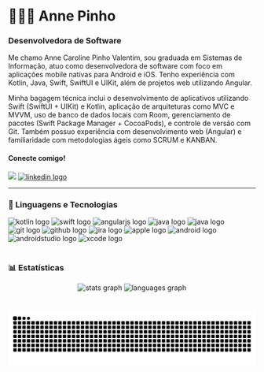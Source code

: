 # 👩🏻‍💻 Anne Pinho

<h3>Desenvolvedora de Software</h3>

Me chamo Anne Caroline Pinho Valentim, sou graduada em Sistemas de Informação, atuo como desenvolvedora de software com foco em aplicações mobile nativas para Android e iOS. Tenho experiência com Kotlin, Java, Swift, SwiftUI e UIKit, além de projetos web utilizando Angular.

Minha bagagem técnica inclui o desenvolvimento de aplicativos utilizando Swift (SwiftUI + UIKit) e Kotlin, aplicação de arquiteturas como MVC e MVVM, uso de banco de dados locais com Room, gerenciamento de pacotes (Swift Package Manager + CocoaPods), e controle de versão com Git. Também possuo experiência com desenvolvimento web (Angular) e familiaridade com metodologias ágeis como SCRUM e KANBAN.

<h4 align="left">Conecte comigo!</h4>

<div align="left">
  <a href = "mailto:annep.valentim@gmail.com"><img src="https://img.shields.io/badge/Gmail-D14836?style=for-the-badge&logo=gmail&logoColor=white" height="35" target="_blank"></a>
  <a href="https://www.linkedin.com/in/annepinho/" target="_blank">
    <img src="https://img.shields.io/static/v1?message=LinkedIn&logo=linkedin&label=&color=0077B5&logoColor=white&labelColor=&style=for-the-badge" height="35" alt="linkedin logo"  />
  </a>
</div>

---

### 🤖 Linguagens e Tecnologias

</div>

<div align="left">
  <img src="https://cdn.jsdelivr.net/gh/devicons/devicon/icons/kotlin/kotlin-original.svg" height="80" alt="kotlin logo"  />
 
  <img src="https://cdn.jsdelivr.net/gh/devicons/devicon/icons/swift/swift-original.svg" height="80" alt="swift logo"  />
 
  <img src="https://cdn.jsdelivr.net/gh/devicons/devicon/icons/angularjs/angularjs-original.svg" height="80" alt="angularjs logo"  />
 
  <img src="https://cdn.jsdelivr.net/gh/devicons/devicon/icons/java/java-original.svg" height="80" alt="java logo"  />

   <img src="https://cdn.jsdelivr.net/gh/devicons/devicon@latest/icons/firebase/firebase-original.svg" height="80" alt="java logo"  />
 
  <img src="https://cdn.jsdelivr.net/gh/devicons/devicon/icons/git/git-original.svg" height="80" alt="git logo"  />
 
  <img src="https://cdn.jsdelivr.net/gh/devicons/devicon@latest/icons/github/github-original.svg" height="80" alt="github logo"  />
  
  <img src="https://cdn.jsdelivr.net/gh/devicons/devicon@latest/icons/jira/jira-original.svg" height="80" alt="jira logo" />

  <img src="https://cdn.jsdelivr.net/gh/devicons/devicon@latest/icons/apple/apple-original.svg" height="80" alt="apple logo"  />
 
  <img src="https://cdn.jsdelivr.net/gh/devicons/devicon/icons/android/android-original.svg" height="80" alt="android logo"  />
 
  <img src="https://cdn.jsdelivr.net/gh/devicons/devicon/icons/androidstudio/androidstudio-original.svg" height="80" alt="androidstudio logo"  />
 
  <img src="https://cdn.jsdelivr.net/gh/devicons/devicon/icons/xcode/xcode-original.svg" height="80" alt="xcode logo"  />
</div>

<br/>

### 📊 Estatísticas

<div align="center">
  <img src="https://github-readme-stats.vercel.app/api?username=anne-pinho&hide_title=false&hide_rank=false&show_icons=true&include_all_commits=true&count_private=true&disable_animations=false&theme=dracula&locale=en&hide_border=false" height="150" alt="stats graph"  />
  <img src="https://github-readme-stats.vercel.app/api/top-langs?username=anne-pinho&locale=en&hide_title=false&layout=compact&card_width=320&langs_count=5&theme=dracula&hide_border=false" height="150" alt="languages graph"  />
</div>

###

###

<br clear="both">

<img src="https://raw.githubusercontent.com/anne-pinho/anne-pinho/output/snake.svg" alt="Snake animation" />

###
